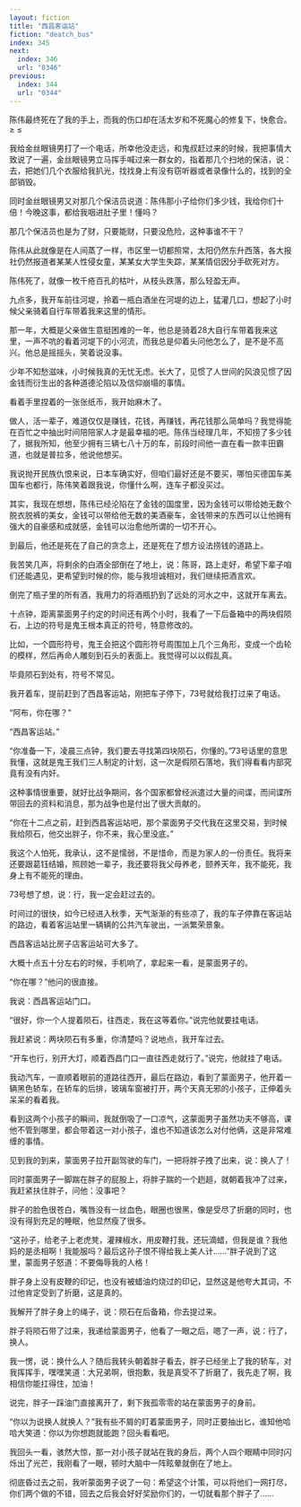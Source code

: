 ```yaml
---
layout: fiction
title: "西昌客运站"
fiction: "deatch_bus"
index: 345
next:
  index: 346
  url: "0346"
previous:
  index: 344
  url: "0344"
---
```

陈伟最终死在了我的手上，而我的伤口却在活太岁和不死魔心的修复下，快愈合。 ≥ ≤

我给金丝眼镜男打了一个电话，所幸他没走远，和鬼叔赶过来的时候，我把事情大致说了一遍，金丝眼镜男立马挥手喊过来一群女的，指着那几个扫地的保洁，说：去，把她们几个衣服给我扒光，找找身上有没有窃听器或者录像什么的，找到的全部销毁。

同时金丝眼镜男又对那几个保洁员说道：陈伟那小子给你们多少钱，我给你们十倍！今晚这事，都给我咽进肚子里！懂吗？

那几个保洁员也是为了财，只要能财，只要没危险，这种事谁不干？

陈伟从此就像是在人间蒸了一样，市区里一切都照常，太阳仍然东升西落，各大报社仍然报道者某某人性侵女童，某某女大学生失踪，某某情侣因分手砍死对方。

陈伟死了，就像一枚千疮百孔的枯叶，从枝头跌落，那么轻盈无声。

九点多，我开车前往河堤，拎着一瓶白酒坐在河堤的边上，猛灌几口，想起了小时候父亲骑着自行车带着我来这里的情形。

那一年，大概是父亲做生意挺困难的一年，他总是骑着28大自行车带着我来这里，一声不吭的看着河堤下的小河流，而我总是仰着头问他怎么了，是不是不高兴。他总是摇摇头，笑着说没事。

少年不知愁滋味，小时候我真的无忧无虑。长大了，见惯了人世间的风浪见惯了因金钱而衍生出的各种道德沦陷以及信仰崩塌的事情。

看着手里捏着的一张张纸币，我开始麻木了。

做人，活一辈子，难道仅仅是赚钱，花钱，再赚钱，再花钱那么简单吗？我觉得能在百忙之中抽出时间陪陪家人才是最幸福的吧。陈伟当经理几年，不知捞了多少钱了，据我所知，他至少拥有三辆七八十万的车，前段时间他一直在看一款丰田霸道，也就是普拉多，他说他想买。

我说抛开民族仇恨来说，日本车确实好，但咱们最好还是不要买，哪怕买德国车美国车也都行，陈伟笑着跟我说，你懂什么啊，连车子都没买过。

其实，我现在想想，陈伟已经沦陷在了金钱的国度里，因为金钱可以带给她无数个脱衣脱裤的美女，金钱可以带给他无数的美酒豪车，金钱带来的东西可以让他拥有强大的自豪感和成就感，金钱可以治愈他所谓的一切不开心。

到最后，他还是死在了自己的贪念上，还是死在了想方设法捞钱的道路上。

我苦笑几声，将剩余的白酒全部倒在了地上，说：陈哥，路上走好，希望下辈子咱们还能遇见，更希望到时候的你，能与我坦诚相对，我们继续把酒言欢。

倒完了瓶子里的所有酒，我用力的将酒瓶扔到了远处的河水之中，这就开车离去。

十点钟，距离蒙面男子约定的时间还有两个小时，我看了一下后备箱中的两块假陨石，上边的符号是鬼王根本真正的符号，特意修改的。

比如，一个圆形符号，鬼王会把这个圆形符号周围加上几个三角形，变成一个齿轮的模样，然后再命人雕刻到石头的表面上。我觉得可以以假乱真。

毕竟陨石到处有，符号不常见。

我开着车，提前赶到了西昌客运站，刚把车子停下，73号就给我打过来了电话。

“阿布，你在哪？”

“西昌客运站。”

“你准备一下，凌晨三点钟，我们要去寻找第四块陨石，你懂的。”73号话里的意思我懂，这就是鬼王我们三人制定的计划，这一次是假陨石落地，我们得看看内部究竟有没有内奸。

这种事情很重要，就好比战争期间，各个国家都曾经派遣过大量的间谍，而间谍所带回去的资料和消息，那为战争也是付出了很大贡献的。

“你在十二点之前，赶到西昌客运站吧，那个蒙面男子交代我在这里交易，到时候我给陨石，他交出胖子，你不来，我心里没底。”

我这个人怕死，我承认，这不是懦弱，不是惜命，而是为家人的一份责任。我将来还要跟葛钰结婚，照顾她一辈子，我还要将我父母养老，颐养天年，我不能死，我身上有不能死的理由。

73号想了想，说：行，我一定会赶过去的。

时间过的很快，如今已经进入秋季，天气渐渐的有些凉了，我的车子停靠在客运站的路边，看着客运站里一辆辆的公共汽车驶出，一派繁荣景象。

西昌客运站比房子店客运站可大多了。

大概十点五十分左右的时候，手机响了，拿起来一看，是蒙面男子的。

“你在哪？”他问的很直接。

我说：西昌客运站门口。

“很好，你一个人提着陨石，往西走，我在这等着你。”说完他就要挂电话。

我赶紧说：两块陨石有多重，你清楚吗？说地点，我开车过去。

“开车也行，别开大灯，顺着西昌门口一直往西走就行了。”说完，他就挂了电话。

我动汽车，一直顺着眼前的道路往西开，最后在路边，看到了蒙面男子，他开着一辆黑色轿车，在轿车的后排，玻璃车窗被打开，两个天真无邪的小孩子，正伸着头呆呆的看着我。

看到这两个小孩子的瞬间，我就倒吸了一口凉气，这蒙面男子虽然功夫不够高，课他不管到哪里，都会带着这一对小孩子，谁也不知道该怎么对付他俩，这是非常难缠的事情。

见到我的到来，蒙面男子拉开副驾驶的车门，一把将胖子拽了出来，说：换人了！

同时蒙面男子一脚踹在胖子的屁股上，将胖子踹的一个趔趄，就朝着我冲了过来，我赶紧扶住胖子，问他：没事吧？

胖子的脸色很苍白，嘴唇没有一丝血色，眼圈也很黑，像是受尽了折磨的同时，也没有得到充足的睡眠，他显然瘦了很多。

“这孙子，给老子上老虎凳，灌辣椒水，用皮鞭打我，还玩滴蜡，但我是谁？我他妈的是丞相啊！我能服吗？最后这孙子恨不得给我上美人计……”胖子说到了这里，蒙面男子怒道：不要侮辱我的人格！

胖子身上没有皮鞭的印记，也没有被蜡油灼烧过的印记，显然这是他夸大其词，不过他肯定受到了折磨，这是真的。

我解开了胖子身上的绳子，说：陨石在后备箱，你去提过来。

胖子将陨石带了过来，我递给蒙面男子，他看了一眼之后，嗯了一声，说：行了，换人。

我一愣，说：换什么人？随后我转头朝着胖子看去，胖子已经坐上了我的轿车，对我挥挥手，嘿嘿笑道：大兄弟啊，很抱歉，我是真受不了折磨了，我先走了啊，我相信你能扛得住，加油！

说完，胖子一踩油门直接离开了，剩下我孤零零的站在蒙面男子的身前。

“你以为说换人就换人？”我有些不屑的盯着蒙面男子，同时正要抽出匕，谁知他哈哈大笑道：你以为你想跑就能跑？回头看看吧。

我回头一看，骇然大惊，那一对小孩子就站在我的身后，两个人四个眼睛中同时闪烁出了光芒，我刚看了一眼，顿时大脑中一阵眩晕就倒在了地上。

彻底昏过去之前，我听蒙面男子说了一句：希望这个计策，可以将他们一网打尽，你们两个做的不错，回去之后我会好好奖励你们的，一切就看那个胖子了……